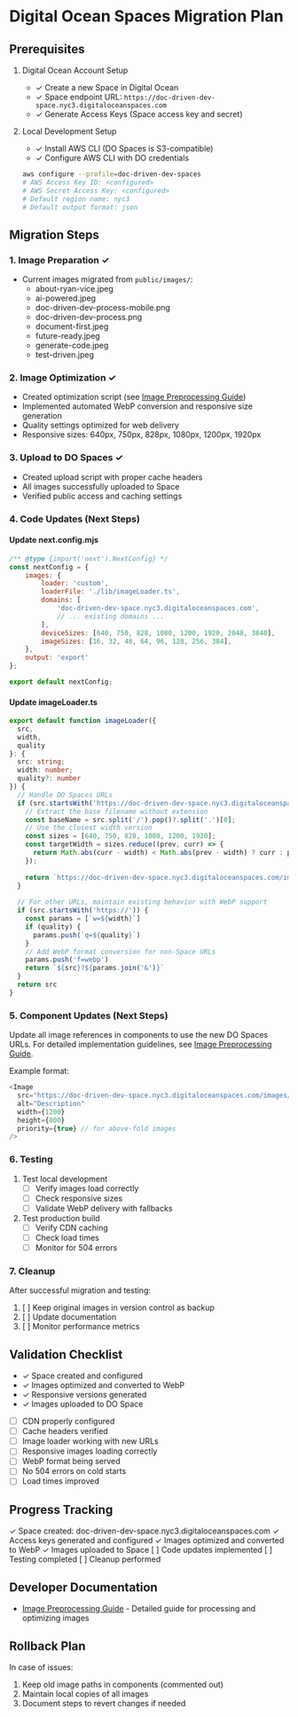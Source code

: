 # Digital Ocean Spaces Migration Plan

## Prerequisites

1. Digital Ocean Account Setup
   - ✓ Create a new Space in Digital Ocean
   - ✓ Space endpoint URL: `https://doc-driven-dev-space.nyc3.digitaloceanspaces.com`
   - ✓ Generate Access Keys (Space access key and secret)

2. Local Development Setup
   - ✓ Install AWS CLI (DO Spaces is S3-compatible)
   - ✓ Configure AWS CLI with DO credentials
   ```bash
   aws configure --profile=doc-driven-dev-spaces
   # AWS Access Key ID: <configured>
   # AWS Secret Access Key: <configured>
   # Default region name: nyc3
   # Default output format: json
   ```

## Migration Steps

### 1. Image Preparation ✓
- Current images migrated from `public/images/`:
  - about-ryan-vice.jpeg
  - ai-powered.jpeg
  - doc-driven-dev-process-mobile.png
  - doc-driven-dev-process.png
  - document-first.jpeg
  - future-ready.jpeg
  - generate-code.jpeg
  - test-driven.jpeg

### 2. Image Optimization ✓
- Created optimization script (see [Image Preprocessing Guide](IMAGE-PREPROCESSING.md))
- Implemented automated WebP conversion and responsive size generation
- Quality settings optimized for web delivery
- Responsive sizes: 640px, 750px, 828px, 1080px, 1200px, 1920px

### 3. Upload to DO Spaces ✓
- Created upload script with proper cache headers
- All images successfully uploaded to Space
- Verified public access and caching settings

### 4. Code Updates (Next Steps)

#### Update next.config.mjs
```javascript
/** @type {import('next').NextConfig} */
const nextConfig = {
    images: {
        loader: 'custom',
        loaderFile: './lib/imageLoader.ts',
        domains: [
            'doc-driven-dev-space.nyc3.digitaloceanspaces.com',
            // ... existing domains ...
        ],
        deviceSizes: [640, 750, 828, 1080, 1200, 1920, 2048, 3840],
        imageSizes: [16, 32, 48, 64, 96, 128, 256, 384],
    },
    output: 'export'
};

export default nextConfig;
```

#### Update imageLoader.ts
```typescript
export default function imageLoader({ 
  src, 
  width, 
  quality 
}: { 
  src: string; 
  width: number; 
  quality?: number 
}) {
  // Handle DO Spaces URLs
  if (src.startsWith('https://doc-driven-dev-space.nyc3.digitaloceanspaces.com')) {
    // Extract the base filename without extension
    const baseName = src.split('/').pop()?.split('.')[0];
    // Use the closest width version
    const sizes = [640, 750, 828, 1080, 1200, 1920];
    const targetWidth = sizes.reduce((prev, curr) => {
      return Math.abs(curr - width) < Math.abs(prev - width) ? curr : prev;
    });
    
    return `https://doc-driven-dev-space.nyc3.digitaloceanspaces.com/images/${baseName}.${targetWidth}.webp`;
  }
  
  // For other URLs, maintain existing behavior with WebP support
  if (src.startsWith('https://')) {
    const params = [`w=${width}`]
    if (quality) {
      params.push(`q=${quality}`)
    }
    // Add WebP format conversion for non-Space URLs
    params.push('f=webp')
    return `${src}?${params.join('&')}`
  }
  return src
}
```

### 5. Component Updates (Next Steps)
Update all image references in components to use the new DO Spaces URLs. For detailed implementation guidelines, see [Image Preprocessing Guide](IMAGE-PREPROCESSING.md).

Example format:
```typescript
<Image
  src="https://doc-driven-dev-space.nyc3.digitaloceanspaces.com/images/example.webp"
  alt="Description"
  width={1200}
  height={800}
  priority={true} // for above-fold images
/>
```

### 6. Testing
1. Test local development
   - [ ] Verify images load correctly
   - [ ] Check responsive sizes
   - [ ] Validate WebP delivery with fallbacks

2. Test production build
   - [ ] Verify CDN caching
   - [ ] Check load times
   - [ ] Monitor for 504 errors

### 7. Cleanup
After successful migration and testing:
1. [ ] Keep original images in version control as backup
2. [ ] Update documentation
3. [ ] Monitor performance metrics

## Validation Checklist
- ✓ Space created and configured
- ✓ Images optimized and converted to WebP
- ✓ Responsive versions generated
- ✓ Images uploaded to DO Space
- [ ] CDN properly configured
- [ ] Cache headers verified
- [ ] Image loader working with new URLs
- [ ] Responsive images loading correctly
- [ ] WebP format being served
- [ ] No 504 errors on cold starts
- [ ] Load times improved

## Progress Tracking
✓ Space created: doc-driven-dev-space.nyc3.digitaloceanspaces.com
✓ Access keys generated and configured
✓ Images optimized and converted to WebP
✓ Images uploaded to Space
[ ] Code updates implemented
[ ] Testing completed
[ ] Cleanup performed

## Developer Documentation
- [Image Preprocessing Guide](IMAGE-PREPROCESSING.md) - Detailed guide for processing and optimizing images

## Rollback Plan
In case of issues:
1. Keep old image paths in components (commented out)
2. Maintain local copies of all images
3. Document steps to revert changes if needed
